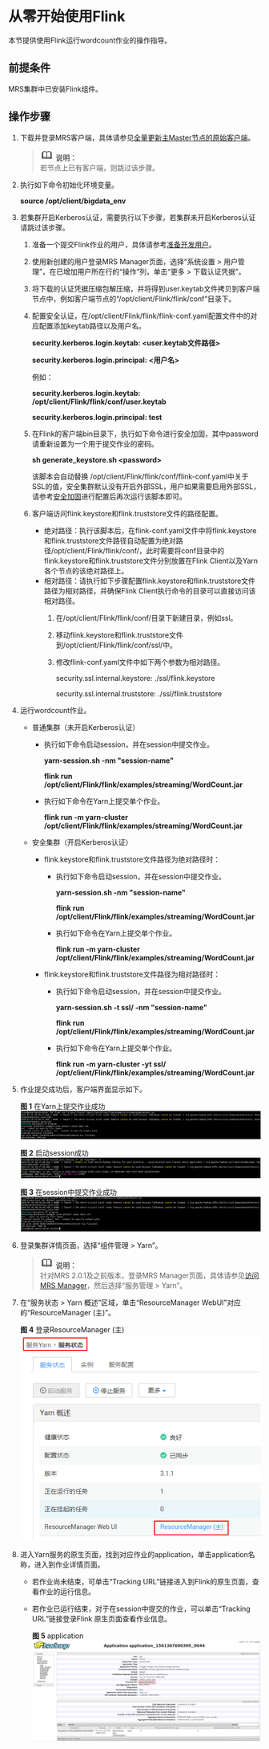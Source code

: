 # 从零开始使用Flink<a name="ZH-CN_TOPIC_0178650765"></a>

本节提供使用Flink运行wordcount作业的操作指导。

## 前提条件<a name="section148416033913"></a>

MRS集群中已安装Flink组件。

## 操作步骤<a name="section286111359366"></a>

1.  下载并登录MRS客户端，具体请参见[全量更新主Master节点的原始客户端](更新客户端.md#section92959464575)。

    >![](public_sys-resources/icon-note.gif) **说明：**   
    >若节点上已有客户端，则跳过该步骤。  

2.  执行如下命令初始化环境变量。

    **source /opt/client/bigdata\_env**

3.  若集群开启Kerberos认证，需要执行以下步骤，若集群未开启Kerberos认证请跳过该步骤。
    1.  准备一个提交Flink作业的用户，具体请参考[准备开发用户](https://support.huaweicloud.com/devg-mrs/mrs_06_0389.html)。
    2.  使用新创建的用户登录MRS Manager页面，选择“系统设置 \> 用户管理”，在已增加用户所在行的“操作”列，单击“更多 \> 下载认证凭据”。
    3.  将下载的认证凭据压缩包解压缩，并将得到user.keytab文件拷贝到客户端节点中，例如客户端节点的“/opt/client/Flink/flink/conf“目录下。
    4.  配置安全认证，在/opt/client/Flink/flink/flink-conf.yaml配置文件中的对应配置添加keytab路径以及用户名。

        **security.kerberos.login.keytab: <user.keytab文件路径\>**

        **security.kerberos.login.principal: <用户名\>**

        例如：

        **security.kerberos.login.keytab: /opt/client/Flink/flink/conf/user.keytab**

        **security.kerberos.login.principal: test**

    5.  在Flink的客户端bin目录下，执行如下命令进行安全加固，其中password请重新设置为一个用于提交作业的密码。

        **sh generate\_keystore.sh <password\>**

        该脚本会自动替换 /opt/client/Flink/flink/conf/flink-conf.yaml中关于SSL的值，安全集群默认没有开启外部SSL，用户如果需要启用外部SSL，请参考[安全加固](安全加固.md)进行配置后再次运行该脚本即可。

    6.  客户端访问flink.keystore和flink.truststore文件的路径配置。
        -   绝对路径：执行该脚本后，在flink-conf.yaml文件中将flink.keystore和flink.truststore文件路径自动配置为绝对路径/opt/client/Flink/flink/conf/，此时需要将conf目录中的flink.keystore和flink.truststore文件分别放置在Flink Client以及Yarn各个节点的该绝对路径上。
        -   相对路径：请执行如下步骤配置flink.keystore和flink.truststore文件路径为相对路径，并确保Flink Client执行命令的目录可以直接访问该相对路径。
            1.  在/opt/client/Flink/flink/conf/目录下新建目录，例如ssl。
            2.  移动flink.keystore和flink.truststore文件到/opt/client/Flink/flink/conf/ssl/中。
            3.  修改flink-conf.yaml文件中如下两个参数为相对路径。

                security.ssl.internal.keystore: ./ssl/flink.keystore

                security.ssl.internal.truststore: ./ssl/flink.truststore



4.  运行wordcount作业。
    -   普通集群（未开启Kerberos认证）
        -   执行如下命令启动session，并在session中提交作业。

            **yarn-session.sh -nm "session-name"**

            **flink run /opt/client/Flink/flink/examples/streaming/WordCount.jar**

        -   执行如下命令在Yarn上提交单个作业。

            **flink run -m yarn-cluster /opt/client/Flink/flink/examples/streaming/WordCount.jar**

    -   安全集群（开启Kerberos认证）
        -   flink.keystore和flink.truststore文件路径为绝对路径时：
            -   执行如下命令启动session，并在session中提交作业。

                **yarn-session.sh -nm "session-name"**

                **flink run /opt/client/Flink/flink/examples/streaming/WordCount.jar**

            -   执行如下命令在Yarn上提交单个作业。

                **flink run -m yarn-cluster /opt/client/Flink/flink/examples/streaming/WordCount.jar**

        -   flink.keystore和flink.truststore文件路径为相对路径时：
            -   执行如下命令启动session，并在session中提交作业。

                **yarn-session.sh -t ssl/ -nm "session-name"**

                **flink run /opt/client/Flink/flink/examples/streaming/WordCount.jar**

            -   执行如下命令在Yarn上提交单个作业。

                **flink run -m yarn-cluster -yt ssl/ /opt/client/Flink/flink/examples/streaming/WordCount.jar**



5.  作业提交成功后，客户端界面显示如下。

    **图 1**  在Yarn上提交作业成功<a name="fig7572041542"></a>  
    ![](figures/在Yarn上提交作业成功.png "在Yarn上提交作业成功")

    **图 2**  启动session成功<a name="fig2211144410227"></a>  
    ![](figures/启动session成功.png "启动session成功")

    **图 3**  在session中提交作业成功<a name="fig1343995812714"></a>  
    ![](figures/在session中提交作业成功.png "在session中提交作业成功")

6.  登录集群详情页面，选择“组件管理 \> Yarn”。

    >![](public_sys-resources/icon-note.gif) **说明：**   
    >针对MRS 2.0.1及之前版本，登录MRS Manager页面，具体请参见[访问MRS Manager](访问MRS-Manager.md)，然后选择“服务管理 \> Yarn”。  

7.  在“服务状态 \> Yarn 概述”区域，单击“ResourceManager WebUI”对应的“ResourceManager \(主\)”。

    **图 4**  登录ResourceManager \(主\)<a name="fig1090591519144"></a>  
    ![](figures/登录ResourceManager-(主).png "登录ResourceManager-(主)")

8.  进入Yarn服务的原生页面，找到对应作业的application，单击application名称，进入到作业详情页面。
    -   若作业尚未结束，可单击“Tracking URL”链接进入到Flink的原生页面，查看作业的运行信息。
    -   若作业已运行结束，对于在session中提交的作业，可以单击“Tracking URL”链接登录Flink 原生页面查看作业信息。

        **图 5**  application<a name="fig1043856121716"></a>  
        ![](figures/application.png "application")



